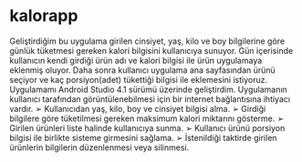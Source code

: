 # kalorapp
Geliştirdiğim bu uygulama girilen cinsiyet, yaş, kilo ve boy bilgilerine göre günlük
tüketmesi gereken kalori bilgisini kullanıcıya sunuyor. Gün içerisinde kullanıcın
kendi girdiği ürün adı ve kalori bilgisi ile ürün uygulamaya eklenmiş oluyor. Daha
sonra kullanıcı uygulama ana sayfasından ürünü seçiyor ve kaç porsiyon(adet)
tükettiği bilgisi ile eklemesini istiyoruz. 
Uygulamamı Android Studio 4.1 sürümü üzerinde geliştirdim. Uygulamanın kullanıcı tarafından
görüntülenebilmesi için bir internet bağlantısına ihtiyacı vardır.
➢ Kullanıcıdan yaş, kilo, boy ve cinsiyet bilgisi alma.
➢ Girdiği bilgilere göre tüketilmesi gereken maksimum kalori miktarını gösterme.
➢ Girilen ürünleri liste halinde kullanıcıya sunma.
➢ Kullanıcı ürünü porsiyon bilgisi ile birlikte sisteme girmesini sağlama.
➢ İstenildiği taktirde girilen ürünlerin bilgilerin düzenlenmesi veya silinmesi.
